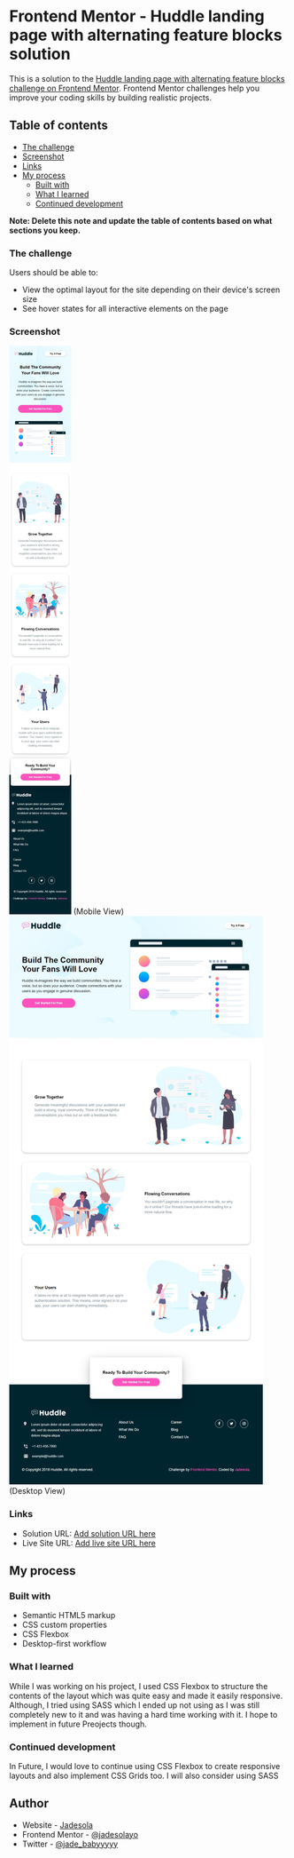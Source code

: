 # Frontend Mentor - Huddle landing page with alternating feature blocks solution

This is a solution to the [Huddle landing page with alternating feature blocks challenge on Frontend Mentor](https://www.frontendmentor.io/challenges/huddle-landing-page-with-alternating-feature-blocks-5ca5f5981e82137ec91a5100). Frontend Mentor challenges help you improve your coding skills by building realistic projects. 

## Table of contents

  - [The challenge](#the-challenge)
  - [Screenshot](#screenshot)
  - [Links](#links)
- [My process](#my-process)
  - [Built with](#built-with)
  - [What I learned](#what-i-learned)
  - [Continued development](#continued-development)

**Note: Delete this note and update the table of contents based on what sections you keep.**

### The challenge

Users should be able to:

- View the optimal layout for the site depending on their device's screen size
- See hover states for all interactive elements on the page

### Screenshot

![](./screenshots/Web%20capture_24-8-2022_058_127.0.0.1.jpeg)
(Mobile  View)
![](./screenshots/Web%20capture_24-8-2022_0418_127.0.0.1.jpeg)
(Desktop  View)

### Links

- Solution URL: [Add solution URL here](https://github.com/jadesolayo/huddle-landing-page-with-alternating-feature-blocks-master)
- Live Site URL: [Add live site URL here](https://huddle-landing-page-by-jadesola.netlify.app/)

## My process

### Built with

- Semantic HTML5 markup
- CSS custom properties
-  CSS Flexbox
- Desktop-first workflow


### What I learned

While I was working on his project, I used CSS Flexbox to structure the contents of the layout which was quite easy and made it easily responsive. Although, I tried using SASS which I ended up not using as I was still completely new to it and was having a hard time working with it. I hope to implement in future Preojects though.



### Continued development

In Future, I would love to continue using CSS Flexbox to create responsive layouts and also implement CSS Grids too. I will also consider using SASS

## Author

- Website - [Jadesola](https://huddle-landing-page-by-jadesola.netlify.app/)
- Frontend Mentor - [@jadesolayo](https://www.frontendmentor.io/profile/jadesolayo)
- Twitter - [@jade_babyyyyy](https://www.twitter.com/jade_babyyyyy)





